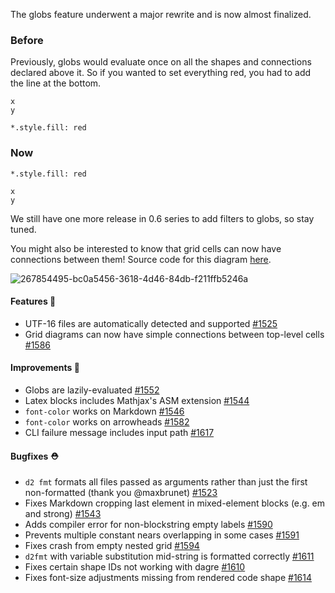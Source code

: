 The globs feature underwent a major rewrite and is now almost finalized.

### Before

Previously, globs would evaluate once on all the shapes and connections declared above it. So if you wanted to set everything red, you had to add the line at the bottom.

```d2
x
y

*.style.fill: red
```

### Now

```d2
*.style.fill: red

x
y
```

We still have one more release in 0.6 series to add filters to globs, so stay tuned.

You might also be interested to know that grid cells can now have connections between them! Source code for this diagram [here](https://github.com/terrastruct/d2/blob/master/e2etests/testdata/files/simple_grid_edges.d2).

![267854495-bc0a5456-3618-4d46-84db-f211ffb5246a](https://github.com/terrastruct/d2/assets/3120367/bb7b01a5-5473-401d-baf7-9faf2e7cfbe8)


#### Features 🚀

- UTF-16 files are automatically detected and supported [#1525](https://github.com/terrastruct/d2/pull/1525)
- Grid diagrams can now have simple connections between top-level cells [#1586](https://github.com/terrastruct/d2/pull/1586)

#### Improvements 🧹

- Globs are lazily-evaluated [#1552](https://github.com/terrastruct/d2/pull/1552)
- Latex blocks includes Mathjax's ASM extension [#1544](https://github.com/terrastruct/d2/pull/1544)
- `font-color` works on Markdown [#1546](https://github.com/terrastruct/d2/pull/1546)
- `font-color` works on arrowheads [#1582](https://github.com/terrastruct/d2/pull/1582)
- CLI failure message includes input path [#1617](https://github.com/terrastruct/d2/pull/1617)

#### Bugfixes ⛑️

- `d2 fmt` formats all files passed as arguments rather than just the first non-formatted (thank you @maxbrunet) [#1523](https://github.com/terrastruct/d2/issues/1523)
- Fixes Markdown cropping last element in mixed-element blocks (e.g. em and strong) [#1543](https://github.com/terrastruct/d2/issues/1543)
- Adds compiler error for non-blockstring empty labels [#1590](https://github.com/terrastruct/d2/issues/1590)
- Prevents multiple constant nears overlapping in some cases [#1591](https://github.com/terrastruct/d2/issues/1591)
- Fixes crash from empty nested grid [#1594](https://github.com/terrastruct/d2/issues/1594)
- `d2fmt` with variable substitution mid-string is formatted correctly [#1611](https://github.com/terrastruct/d2/issues/1611)
- Fixes certain shape IDs not working with dagre [#1610](https://github.com/terrastruct/d2/issues/1610)
- Fixes font-size adjustments missing from rendered code shape [#1614](https://github.com/terrastruct/d2/issues/1614)

